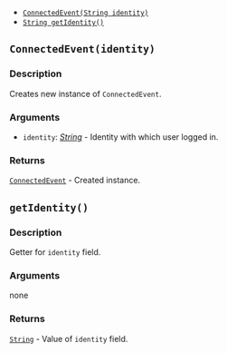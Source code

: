 * [`ConnectedEvent(String identity)`](#ConnectedEvent)
* [`String getIdentity()`](#getIdentity)

<a name="ConnectedEvent"></a>
## `ConnectedEvent(identity)`

### Description
Creates new instance of `ConnectedEvent`.

### Arguments
* `identity`: [*String*](https://developer.android.com/reference/java/lang/String) - Identity with which user logged in.

### Returns
[`ConnectedEvent`](./ConnectedEvent.md) - Created instance.

<a name="getIdentity"></a>
## `getIdentity()`

### Description
Getter for `identity` field.

### Arguments
none

### Returns
[`String`](https://developer.android.com/reference/java/lang/String) - Value of `identity` field.